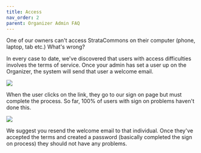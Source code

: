 ```yaml
---
title: Access
nav_order: 2
parent: Organizer Admin FAQ
---
```


One of our owners can't access StrataCommons on their computer (phone, laptop, tab etc.)  What's wrong?

In every case to date, we've discovered that users with access difficulties involves the terms of service.   Once your admin has set a user up on the Organizer, the system will send that user a welcome email.  

![](/home/jlhooton/Documents/Stratacommons/helpfiles/helpfiles2022/access/access/access1.png)



When the user clicks on the link, they go to our sign on page but must complete the process.  So far, 100% of users with sign on problems haven't done this.

![](/home/jlhooton/Documents/Stratacommons/helpfiles/helpfiles2022/access/access/access2.png)



 We suggest you resend the welcome email to that individual.  Once they've accepted the terms and created a password (basically completed the sign on process) they should not have any problems.
